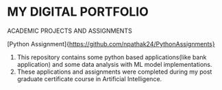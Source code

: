 # MY DIGITAL PORTFOLIO

ACADEMIC PROJECTS AND ASSIGNMENTS


[Python Assignment]{https://github.com/npathak24/PythonAssignments}
1. This repository contains some python based applications(like bank application) and some data analysis with ML model implementations.
2. These applications and assignments were completed during my post graduate certificate course in Artificial Intelligence.

